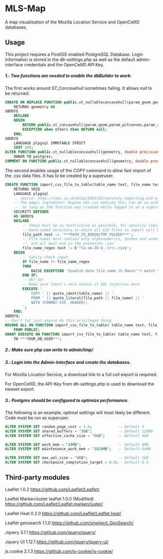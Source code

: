 # MLS-Map

A map visualization of the Mozilla Location Service and OpenCellID databases.

## Usage

This project requires a PostGIS enabled PostgreSQL Database.
Login information is stored in the _db-settings.php_ as well as the default admin-interface credentials and the OpenCellID API Key.

##### 1.: Two functions are needed to enable the dbBuilder to work:

The first works around _ST_Concavehull_ sometimes failing. It allows _null_ to be returned.

```sql
CREATE OR REPLACE FUNCTION public.st_nullableconcavehull(param_geom geometry, param_pctconvex double precision, param_allow_holes boolean DEFAULT false)
	RETURNS geometry AS
$BODY$
	DECLARE
	BEGIN       
		RETURN public.st_concavehull(param_geom,param_pctconvex,param_allow_holes);
		EXCEPTION when others then RETURN null;
	END;
$BODY$
	LANGUAGE plpgsql IMMUTABLE STRICT
	COST 100;
ALTER FUNCTION public.st_nullableconcavehull(geometry, double precision, boolean)
	OWNER TO postgres;
COMMENT ON FUNCTION public.st_nullableconcavehull(geometry, double precision, boolean) IS 'args: geomA, target_percent, allow_holes=false - The concave hull of a geometry represents a possibly concave geometry that encloses all geometries within the set. You can think of it as shrink wrapping.';
```


The second enables usage of the _COPY_ command to allow fast import of the .csv data files. It has to be created by a superuser.

```sql
CREATE FUNCTION import_csv_file_to_table(table_name text, file_name text)
	RETURNS VOID
	LANGUAGE plpgsql
	-- source: http://rwec.co.uk/blog/2014/02/securely-importing-and-exporting-csv-with-postgresql/
	-- The magic ingredient: Anyone who can execute this can do so with superuser privileges,
	--	as long as the function was created while logged in as a superuser.
	SECURITY DEFINER
	AS $BODY$
	DECLARE
		-- These must be as restrictive as possible, for security reasons
		-- Hard-coded directory in which all CSV files to import will be placed
		file_path text := '***PATH_TO_ADMIN/TMP_FOLDER***';
		-- File names must contain only alphanumerics, dashes and underscores,
		--	and all must end in the extension .csv
		file_name_regex text := E'^[a-zA-Z0-9_-]+\\.csv$';
	BEGIN
		-- Sanity check input
		IF file_name !~ file_name_regex
		THEN
			RAISE EXCEPTION 'Invalid data file name (% doesn''t match %)', file_name, file_name_regex;
		END IF;
		-- OK? Go!
		-- Make sure there's zero chance of SQL injection here
		EXECUTE '
			COPY ' || quote_ident(table_name) || '
			FROM ' || quote_literal(file_path || file_name) || '
			WITH (FORMAT CSV, HEADER);
		';
	END;
$BODY$;
-- Don't let just anyone do this privileged thing
REVOKE ALL ON FUNCTION import_csv_file_to_table( table_name text, file_name text )
	FROM PUBLIC;
GRANT EXECUTE ON FUNCTION import_csv_file_to_table( table_name text, file_name text )
	TO ***YOUR_DB_USER***;
```

##### 2.: Make sure php can write to _admin/tmp/_

##### 3.: Login into the Admin-Interface and create the databases.
For Mozilla Location Service, a download link to a full cell export is required.

For OpenCellID, the API-Key from  _db-settings.php_ is used to download the newest export.

##### 3.: Postgres should be configured to optimize performance.
The following is an example, optimal settings will most likely be different.
Code must be run as superuser.

```sql
ALTER SYSTEM SET random_page_cost = 1.5; 			-- Default 4
ALTER SYSTEM SET shared_buffers = "3GB"; 			-- Default 128MB
ALTER SYSTEM SET effective_cache_size = "5GB";		-- Default 4GB

ALTER SYSTEM SET work_mem = "24MB";					-- Default 4MB
ALTER SYSTEM SET maintenance_work_mem = "1024MB";	-- Default 64MB

ALTER SYSTEM SET max_wal_size = "4GB";				-- Default 1GB
ALTER SYSTEM SET checkpoint_completion_target = 0.9;-- Default 0.5
```

## Third-party modules

Leaflet 1.0.2
https://github.com/Leaflet/Leaflet/

Leaflet Markercluster leaflet 1.0.0 (Modified)
https://github.com/Leaflet/Leaflet.markercluster/

Leaflet Heat 0.2.0 
https://github.com/Leaflet/Leaflet.heat/

Leaflet geosearch 1.1.0
https://github.com/smeijer/L.GeoSearch/

Jquery 3.1.1
https://github.com/jquery/jquery/

Jquery UI 1.12.1
https://github.com/jquery/jquery-ui/

js.cookie 2.1.3
https://github.com/js-cookie/js-cookie/